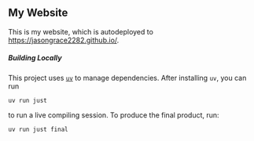 ## My Website
This is my website, which is autodeployed to https://jasongrace2282.github.io/.


##### Building Locally

This project uses [`uv`](https://docs.astral.sh/uv/#getting-started) to manage dependencies. After installing
``uv``, you can run
```
uv run just
```
to run a live compiling session. To produce the final product, run:
```
uv run just final
```
